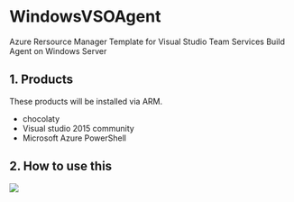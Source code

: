 # WindowsVSOAgent

Azure Rersource Manager Template for Visual Studio Team Services Build Agent on Windows Server

## 1. Products

These products will be installed via ARM.

* chocolaty
* Visual studio 2015 community
* Microsoft Azure PowerShell

## 2. How to use this


<a href="https://portal.azure.com/#create/Microsoft.Template/uri/https%3A%2F%2Fraw.githubusercontent.com%2FTsuyoshiUshio%2FWindowsVSOAgent%2Fmaster%2Fazuredeploy.json" target="_blank">
    <img src="http://azuredeploy.net/deploybutton.png"/>
</a>


